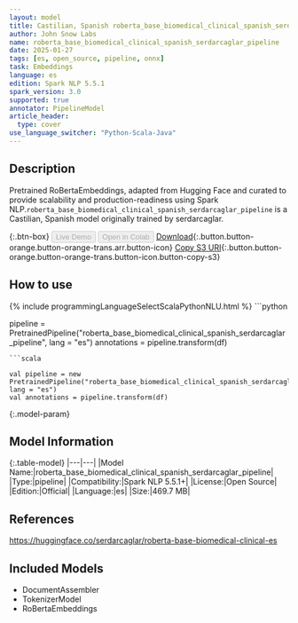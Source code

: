 ```yaml
---
layout: model
title: Castilian, Spanish roberta_base_biomedical_clinical_spanish_serdarcaglar_pipeline pipeline RoBertaEmbeddings from serdarcaglar
author: John Snow Labs
name: roberta_base_biomedical_clinical_spanish_serdarcaglar_pipeline
date: 2025-01-27
tags: [es, open_source, pipeline, onnx]
task: Embeddings
language: es
edition: Spark NLP 5.5.1
spark_version: 3.0
supported: true
annotator: PipelineModel
article_header:
  type: cover
use_language_switcher: "Python-Scala-Java"
---
```


## Description

Pretrained RoBertaEmbeddings, adapted from Hugging Face and curated to provide scalability and production-readiness using Spark NLP.`roberta_base_biomedical_clinical_spanish_serdarcaglar_pipeline` is a Castilian, Spanish model originally trained by serdarcaglar.

{:.btn-box}
<button class="button button-orange" disabled>Live Demo</button>
<button class="button button-orange" disabled>Open in Colab</button>
[Download](https://s3.amazonaws.com/auxdata.johnsnowlabs.com/public/models/roberta_base_biomedical_clinical_spanish_serdarcaglar_pipeline_es_5.5.1_3.0_1737966109837.zip){:.button.button-orange.button-orange-trans.arr.button-icon}
[Copy S3 URI](s3://auxdata.johnsnowlabs.com/public/models/roberta_base_biomedical_clinical_spanish_serdarcaglar_pipeline_es_5.5.1_3.0_1737966109837.zip){:.button.button-orange.button-orange-trans.button-icon.button-copy-s3}

## How to use



<div class="tabs-box" markdown="1">
{% include programmingLanguageSelectScalaPythonNLU.html %}
```python

pipeline = PretrainedPipeline("roberta_base_biomedical_clinical_spanish_serdarcaglar_pipeline", lang = "es")
annotations =  pipeline.transform(df)   

```
```scala

val pipeline = new PretrainedPipeline("roberta_base_biomedical_clinical_spanish_serdarcaglar_pipeline", lang = "es")
val annotations = pipeline.transform(df)

```
</div>

{:.model-param}
## Model Information

{:.table-model}
|---|---|
|Model Name:|roberta_base_biomedical_clinical_spanish_serdarcaglar_pipeline|
|Type:|pipeline|
|Compatibility:|Spark NLP 5.5.1+|
|License:|Open Source|
|Edition:|Official|
|Language:|es|
|Size:|469.7 MB|

## References

https://huggingface.co/serdarcaglar/roberta-base-biomedical-clinical-es

## Included Models

- DocumentAssembler
- TokenizerModel
- RoBertaEmbeddings